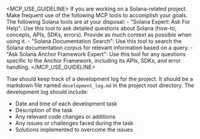 <MCP_USE_GUIDELINE>
  <INSTRUCTION>
    If you are working on a Solana-related project. Make frequent use of the following MCP tools to accomplish your goals.
  </INSTRUCTION>
  <TOOLS>
    The following Solana tools are at your disposal:
    - "Solana Expert: Ask For Help": Use this tool to ask detailed questions about Solana (how-to, concepts, APIs, SDKs, errors). Provide as much context as possible when using it.
    - "Solana Documentation Search": Use this tool to search the Solana documentation corpus for relevant information based on a query.
    - "Ask Solana Anchor Framework Expert": Use this tool for any questions specific to the Anchor Framework, including its APIs, SDKs, and error handling.
  </TOOLS>
</MCP_USE_GUIDELINE>


Trae should keep track of a development log for the project. It should be a markdown file named `development_log.md` in the project root directory. The development log should include:
- Date and time of each development task
- Description of the task
- Any relevant code changes or additions
- Any issues or challenges faced during the task
- Solutions implemented to overcome the issues